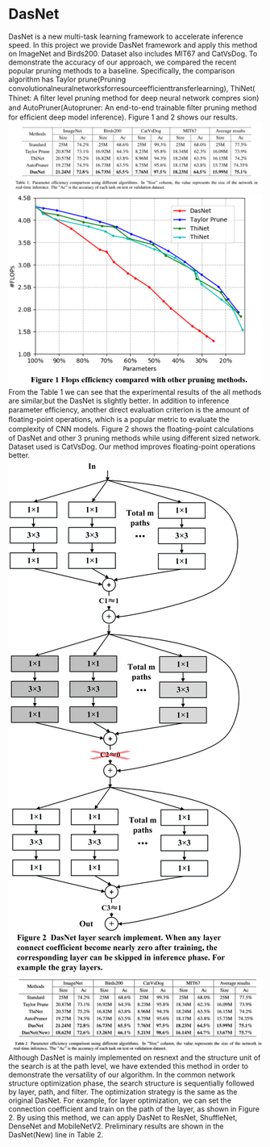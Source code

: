 # DasNet
DasNet is a new multi-task learning framework to accelerate inference speed.
In this project we provide DasNet framework and apply this method on ImageNet and Birds200. Dataset also includes MIT67 and CatVsDog. 
To demonstrate the accuracy of our approach, we compared the recent popular pruning methods to a baseline. Specifically, the comparison 
algorithm has Taylor prune(Pruning convolutionalneuralnetworksforresourceefﬁcienttransferlearning), ThiNet( Thinet: A ﬁlter level pruning method for deep neural network compres
sion) and AutoPruner(Autopruner: An end-to-end trainable ﬁlter pruning method for efﬁcient deep model inference). Figure 1 and 2 shows our results.
![figure 1](https://github.com/pangxiao201314/DasNet/blob/master/table1.png)
![figure 2](https://github.com/pangxiao201314/DasNet/blob/master/figure1.png)
From the Table 1 we can see that the experimental results of the all methods are similar,but the DasNet is slightly better. In addition to inference parameter efﬁciency, another direct evaluation criterion is the amount of ﬂoating-point operations, which is a popular metric to evaluate the complexity of CNN models. Figure 2 shows the ﬂoating-point calculations of DasNet and other 3 pruning methods while using different sized network. Dataset used is CatVsDog. Our method improves floating-point operations better.
![figure 3](https://github.com/pangxiao201314/DasNet/blob/master/figure2.png)
![figure 4](https://github.com/pangxiao201314/DasNet/blob/master/table2.png)
Although DasNet is mainly implemented on resnext and the structure unit of the search is at the path level, we have extended this method in order to demonstrate the versatility of our algorithm. In the common network structure optimization phase, the search structure is sequentially followed by layer, path, and filter. The optimization strategy is the same as the original DasNet. For example, for layer optimization, we can set the connection coefficient and train on the path of the layer, as shown in Figure 2. By using this method, we can apply DasNet to ResNet, ShuffleNet, DenseNet and MobileNetV2. Preliminary results are shown in the DasNet(New) line in Table 2.
